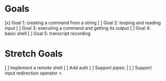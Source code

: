 # Goals

[x] Goal 1: creating a command from a string
[ ] Goal 2: looping and reading input
[ ] Goal 3: executing a command and getting its output
[ ] Goal 4: basic shell
[ ] Goal 5: transcript recording

# Stretch Goals

[ ] Implement a remote shell
[ ] Add auth
[ ] Support pipes: |
[ ] Support input redirection operator <